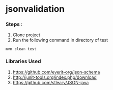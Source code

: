 # jsonvalidation
### Steps :
1. Clone project
2. Run the following command in directory of test 
```
mvn clean test 
```

### Libraries Used 
1. https://github.com/everit-org/json-schema
2. http://junit-tools.org/index.php/download
3. https://github.com/stleary/JSON-java
